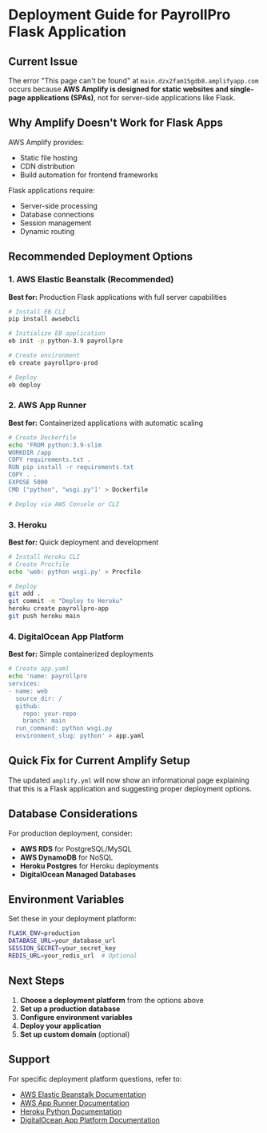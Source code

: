 # Deployment Guide for PayrollPro Flask Application

## Current Issue

The error "This page can't be found" at `main.dzx2fam15gdb8.amplifyapp.com` occurs because **AWS Amplify is designed for static websites and single-page applications (SPAs)**, not for server-side applications like Flask.

## Why Amplify Doesn't Work for Flask Apps

AWS Amplify provides:
- Static file hosting
- CDN distribution
- Build automation for frontend frameworks

Flask applications require:
- Server-side processing
- Database connections
- Session management
- Dynamic routing

## Recommended Deployment Options

### 1. AWS Elastic Beanstalk (Recommended)
**Best for:** Production Flask applications with full server capabilities

```bash
# Install EB CLI
pip install awsebcli

# Initialize EB application
eb init -p python-3.9 payrollpro

# Create environment
eb create payrollpro-prod

# Deploy
eb deploy
```

### 2. AWS App Runner
**Best for:** Containerized applications with automatic scaling

```bash
# Create Dockerfile
echo 'FROM python:3.9-slim
WORKDIR /app
COPY requirements.txt .
RUN pip install -r requirements.txt
COPY . .
EXPOSE 5000
CMD ["python", "wsgi.py"]' > Dockerfile

# Deploy via AWS Console or CLI
```

### 3. Heroku
**Best for:** Quick deployment and development

```bash
# Install Heroku CLI
# Create Procfile
echo 'web: python wsgi.py' > Procfile

# Deploy
git add .
git commit -m "Deploy to Heroku"
heroku create payrollpro-app
git push heroku main
```

### 4. DigitalOcean App Platform
**Best for:** Simple containerized deployments

```bash
# Create app.yaml
echo 'name: payrollpro
services:
- name: web
  source_dir: /
  github:
    repo: your-repo
    branch: main
  run_command: python wsgi.py
  environment_slug: python' > app.yaml
```

## Quick Fix for Current Amplify Setup

The updated `amplify.yml` will now show an informational page explaining that this is a Flask application and suggesting proper deployment options.

## Database Considerations

For production deployment, consider:
- **AWS RDS** for PostgreSQL/MySQL
- **AWS DynamoDB** for NoSQL
- **Heroku Postgres** for Heroku deployments
- **DigitalOcean Managed Databases**

## Environment Variables

Set these in your deployment platform:
```bash
FLASK_ENV=production
DATABASE_URL=your_database_url
SESSION_SECRET=your_secret_key
REDIS_URL=your_redis_url  # Optional
```

## Next Steps

1. **Choose a deployment platform** from the options above
2. **Set up a production database**
3. **Configure environment variables**
4. **Deploy your application**
5. **Set up custom domain** (optional)

## Support

For specific deployment platform questions, refer to:
- [AWS Elastic Beanstalk Documentation](https://docs.aws.amazon.com/elasticbeanstalk/)
- [AWS App Runner Documentation](https://docs.aws.amazon.com/apprunner/)
- [Heroku Python Documentation](https://devcenter.heroku.com/categories/python-support)
- [DigitalOcean App Platform Documentation](https://docs.digitalocean.com/products/app-platform/)

